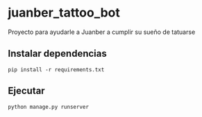 # juanber_tattoo_bot
Proyecto para ayudarle a Juanber a cumplir su sueño de tatuarse

## Instalar dependencias

```
pip install -r requirements.txt
```

## Ejecutar
```
python manage.py runserver
```
